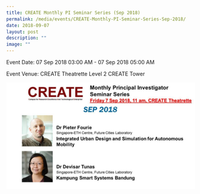 ```yaml
---
title: CREATE Monthly PI Seminar Series (Sep 2018)
permalink: /media/events/CREATE-Monthly-PI-Seminar-Series-Sep-2018/
date: 2018-09-07
layout: post
description: ""
image: ""
---
```

Event Date: 07 Sep 2018 03:00 AM - 07 Sep 2018 05:00 AM

Event Venue: CREATE Theatrette Level 2 CREATE Tower

![](/images/Events/Sep%202018.jpg)